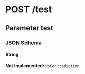 # **POST** /test

## Parameter test

### JSON Schema

#### String

**Not Implemented:** `NoContradiction`
